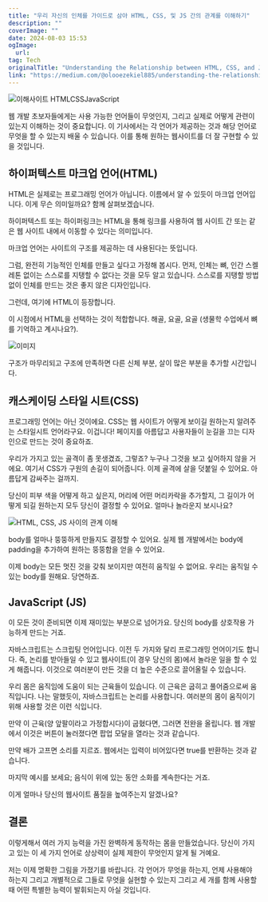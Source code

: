 ```yaml
---
title: "우리 자신의 인체를 가이드로 삼아 HTML, CSS, 및 JS 간의 관계를 이해하기"
description: ""
coverImage: ""
date: 2024-08-03 15:53
ogImage: 
  url: 
tag: Tech
originalTitle: "Understanding the Relationship between HTML, CSS, and JS, Using our own Human Body as a Guide"
link: "https://medium.com/@olooezekiel885/understanding-the-relationship-between-html-css-and-js-using-our-own-human-body-as-a-guide-fe987cfd60c7"
---
```




![이해사이트 HTMLCSSJavaScript](/assets/img/UnderstandingtheRelationshipbetweenHTMLCSSandJSUsingourownHumanBodyasaGuide_0.png)

웹 개발 초보자들에게는 사용 가능한 언어들이 무엇인지, 그리고 실제로 어떻게 관련이 있는지 이해하는 것이 중요합니다. 이 기사에서는 각 언어가 제공하는 것과 해당 언어로 무엇을 할 수 있는지 배울 수 있습니다. 이를 통해 원하는 웹사이트를 더 잘 구현할 수 있을 것입니다.

## 하이퍼텍스트 마크업 언어(HTML)

HTML은 실제로는 프로그래밍 언어가 아닙니다. 이름에서 알 수 있듯이 마크업 언어입니다. 이게 무슨 의미일까요? 함께 살펴보겠습니다.

<div class="content-ad"></div>

하이퍼텍스트 또는 하이퍼링크는 HTML을 통해 링크를 사용하여 웹 사이트 간 또는 같은 웹 사이트 내에서 이동할 수 있다는 의미입니다.

마크업 언어는 사이트의 구조를 제공하는 데 사용된다는 뜻입니다.

그럼, 완전히 기능적인 인체를 만들고 싶다고 가정해 봅시다. 먼저, 인체는 뼈, 인간 스켈레톤 없이는 스스로를 지탱할 수 없다는 것을 모두 알고 있습니다. 스스로를 지탱할 방법 없이 인체를 만드는 것은 좋지 않은 디자인입니다.

그런데, 여기에 HTML이 등장합니다.

<div class="content-ad"></div>

이 시점에서 HTML을 선택하는 것이 적합합니다. 해골, 요골, 요골 (생물학 수업에서 뼈를 기억하고 계시나요?).

![이미지](/assets/img/UnderstandingtheRelationshipbetweenHTMLCSSandJSUsingourownHumanBodyasaGuide_1.png)

구조가 마무리되고 구조에 만족하면 다른 신체 부분, 살이 많은 부분을 추가할 시간입니다.

## 캐스케이딩 스타일 시트(CSS)

<div class="content-ad"></div>

프로그래밍 언어는 아닌 것이에요. CSS는 웹 사이트가 어떻게 보이길 원하는지 알려주는 스타일시트 언어라구요. 이겁니다! 페이지를 아름답고 사용자들이 눈길을 끄는 디자인으로 만드는 것이 중요하죠.

우리가 가지고 있는 골격이 좀 못생겼죠, 그렇죠? 누구나 그것을 보고 싶어하지 않을 거에요. 여기서 CSS가 구원의 손길이 되어줍니다. 이제 골격에 살을 덧붙일 수 있어요. 아름답게 감싸주는 걸까지.

당신이 피부 색을 어떻게 하고 싶은지, 머리에 어떤 머리카락을 추가할지, 그 길이가 어떻게 되길 원하는지 모두 당신이 결정할 수 있어요. 얼마나 놀라운지 보시나요?

![HTML, CSS, JS 사이의 관계 이해](/assets/img/UnderstandingtheRelationshipbetweenHTMLCSSandJSUsingourownHumanBodyasaGuide_2.png)

<div class="content-ad"></div>

body를 얼마나 뚱뚱하게 만들지도 결정할 수 있어요. 실제 웹 개발에서는 body에 padding을 추가하여 원하는 뚱뚱함을 얻을 수 있어요.

이제 body는 모든 멋진 것을 갖춰 보이지만 여전히 움직일 수 없어요. 우리는 움직일 수 있는 body를 원해요. 당연하죠.

## JavaScript (JS)

이 모든 것이 준비되면 이제 재미있는 부분으로 넘어가요. 당신의 body를 상호작용 가능하게 만드는 거죠.

<div class="content-ad"></div>

자바스크립트는 스크립팅 언어입니다. 이전 두 가지와 달리 프로그래밍 언어이기도 합니다. 즉, 논리를 받아들일 수 있고 웹사이트(이 경우 당신의 몸)에서 놀라운 일을 할 수 있게 해줍니다. 이것으로 여러분이 만든 것을 더 높은 수준으로 끌어올릴 수 있습니다.

우리 몸은 움직임에 도움이 되는 근육들이 있습니다. 이 근육은 굽히고 풀어줌으로써 움직입니다. 나는 말했듯이, 자바스크립트는 논리를 사용합니다. 여러분의 몸이 움직이기 위해 사용할 것은 이런 식입니다.

만약 이 근육(양 앞팔이라고 가정합시다)이 굽혔다면, 그러면 전완을 올립니다. 웹 개발에서 이것은 버튼이 눌러졌다면 팝업 모달을 열라는 것과 같습니다.

만약 배가 고프면 소리를 지르죠. 웹에서는 입력이 비어있다면 true를 반환하는 것과 같습니다.

<div class="content-ad"></div>

마지막 예시를 보세요; 음식이 위에 있는 동안 소화를 계속한다는 거죠.

이게 얼마나 당신의 웹사이트 품질을 높여주는지 알겠나요?

## 결론

이렇게해서 여러 가지 능력을 가진 완벽하게 동작하는 몸을 만들었습니다. 당신이 가지고 있는 이 세 가지 언어로 상상력이 실제 제한이 무엇인지 알게 될 거예요.

<div class="content-ad"></div>

저는 이제 명확한 그림을 가졌기를 바랍니다. 각 언어가 무엇을 하는지, 언제 사용해야 하는지 그리고 개별적으로 그들로 무엇을 실현할 수 있는지 그리고 세 개를 함께 사용할 때 어떤 특별한 능력이 발휘되는지 아실 것입니다.
